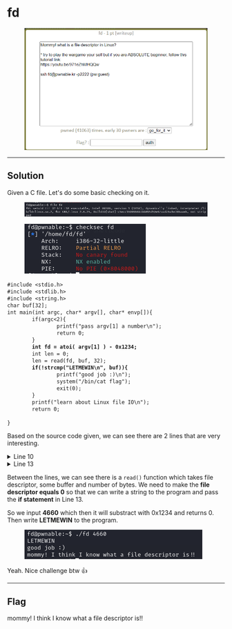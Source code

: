 # fd

<figure><img src="../../../.gitbook/assets/image (78).png" alt=""><figcaption></figcaption></figure>

***

## Solution

Given a C file. Let's do some basic checking on it.

<figure><img src="../../../.gitbook/assets/image (80).png" alt=""><figcaption></figcaption></figure>

<figure><img src="../../../.gitbook/assets/image (79).png" alt=""><figcaption></figcaption></figure>

<pre class="language-c" data-title="fd.c" data-line-numbers><code class="lang-c">#include &#x3C;stdio.h>
#include &#x3C;stdlib.h>
#include &#x3C;string.h>
char buf[32];
int main(int argc, char* argv[], char* envp[]){
        if(argc&#x3C;2){
                printf("pass argv[1] a number\n");
                return 0;
        }
<strong>        int fd = atoi( argv[1] ) - 0x1234;
</strong>        int len = 0;
        len = read(fd, buf, 32);
<strong>        if(!strcmp("LETMEWIN\n", buf)){
</strong>                printf("good job :)\n");
                system("/bin/cat flag");
                exit(0);
        }
        printf("learn about Linux file IO\n");
        return 0;

}
</code></pre>

Based on the source code given, we can see there are 2 lines that are very interesting.

<details>

<summary>Line 10</summary>

* `atoi()` function in C converts a string to an integer
* it takes `argv[1]` as its argument and substract it with **0x1234** which is **4660** in decimal
* the result is stored in variable `fd`

</details>

<details>

<summary>Line 13</summary>

* it compares a strings in variable `buf` with "LETMEWIN\n"
* that's it

</details>

Between the lines, we can see there is a `read()` function which takes file descriptor, some buffer and number of bytes. We need to make the **file descriptor equals 0** so that we can write a string to the program and pass the **if statement** in Line 13.

So we input **4660** which then it will substract with 0x1234 and returns 0. Then write **LETMEWIN** to the program.

<figure><img src="../../../.gitbook/assets/image (81).png" alt=""><figcaption></figcaption></figure>

Yeah. Nice challenge btw :thumbsup:

***

## Flag

mommy! I think I know what a file descriptor is!!
